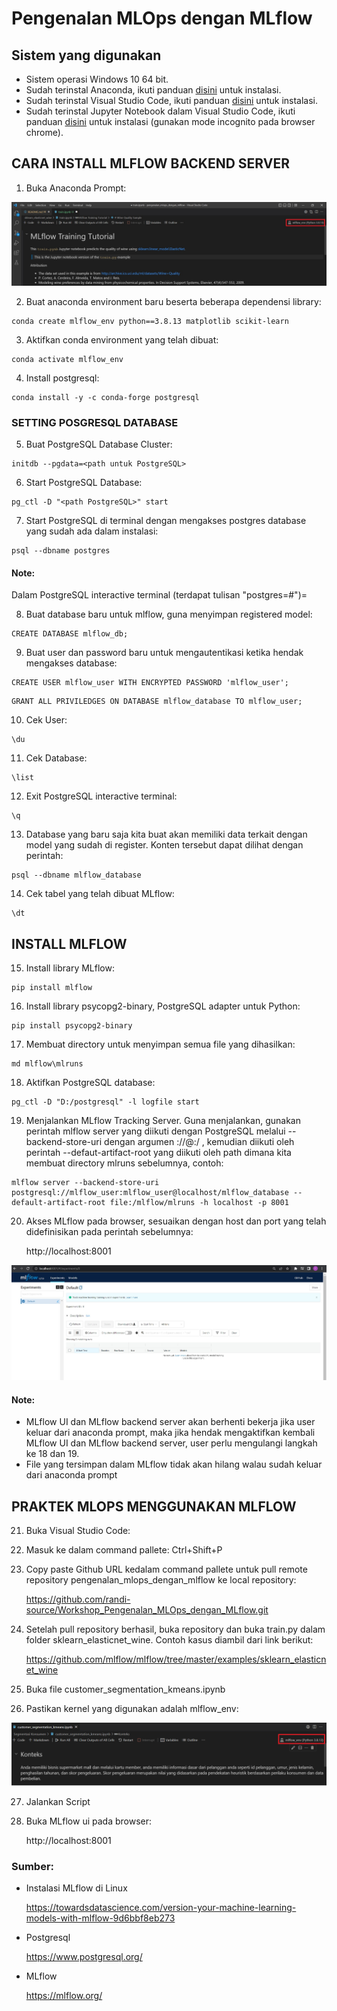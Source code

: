 # Pengenalan MLOps dengan MLflow

## Sistem yang digunakan
* Sistem operasi Windows 10 64 bit.
* Sudah terinstal Anaconda, ikuti panduan [disini](https://docs.anaconda.com/anaconda/install/windows/) untuk instalasi.
* Sudah terinstal Visual Studio Code, ikuti panduan [disini](https://code.visualstudio.com/docs/setup/windows) untuk instalasi.
* Sudah terinstal Jupyter Notebook dalam Visual Studio Code, ikuti panduan [disini](https://towardsdatascience.com/installing-jupyter-notebook-support-in-visual-studio-code-91887d644c5d) untuk instalasi (gunakan mode incognito pada browser chrome).

## CARA INSTALL MLFLOW BACKEND SERVER
1. Buka Anaconda Prompt:

![alt text](https://github.com/randi-source/Workshop_Pengenalan_MLOps_dengan_MLflow/blob/main/Picture/anaconda_prompt.jpg)

2. Buat anaconda environment baru beserta beberapa dependensi library:
```console
conda create mlflow_env python==3.8.13 matplotlib scikit-learn
```
3. Aktifkan conda environment yang telah dibuat:
```console
conda activate mlflow_env
```
4. Install postgresql:
```console
conda install -y -c conda-forge postgresql
```

### SETTING POSGRESQL DATABASE

5. Buat PostgreSQL Database Cluster:
```console
initdb --pgdata=<path untuk PostgreSQL>
```
6. Start PostgreSQL Database:
```console
pg_ctl -D "<path PostgreSQL>" start
```
7. Start PostgreSQL di terminal dengan mengakses postgres database yang sudah ada dalam instalasi:
```console
psql --dbname postgres
```
#### Note:
Dalam PostgreSQL interactive terminal (terdapat tulisan "postgres=#")=

8. Buat database baru untuk mlflow, guna menyimpan registered model:
```psql
CREATE DATABASE mlflow_db;
```
9. Buat user dan password baru untuk mengautentikasi ketika hendak mengakses database:
```psql
CREATE USER mlflow_user WITH ENCRYPTED PASSWORD 'mlflow_user';
```
```psql
GRANT ALL PRIVILEDGES ON DATABASE mlflow_database TO mlflow_user;
```
10. Cek User:
```psql
\du
```
11. Cek Database:
```psql
\list
```

12. Exit PostgreSQL interactive terminal:
```psql
\q
```

13. Database yang baru saja kita buat akan memiliki data terkait dengan model yang sudah di register. Konten tersebut dapat dilihat dengan perintah:
```psql
psql --dbname mlflow_database
```

14. Cek tabel yang telah dibuat MLflow:
```psql
\dt
```


## INSTALL MLFLOW

15. Install library MLflow:
```console
pip install mlflow
```

16. Install library psycopg2-binary, PostgreSQL adapter untuk Python:
```console
pip install psycopg2-binary
```

17. Membuat directory untuk menyimpan semua file yang dihasilkan:
```console
md mlflow\mlruns
```

18. Aktifkan PostgreSQL database:
```console
pg_ctl -D "D:/postgresql" -l logfile start
```

19. Menjalankan MLflow Tracking Server. Guna menjalankan, gunakan perintah mlflow server yang diikuti dengan PostgreSQL melalui --backend-store-uri dengan argumen <dialec><driver>://<username><password>@<host>:<post>/<database> , kemudian diikuti oleh perintah --defaut-artifact-root yang diikuti oleh path dimana kita membuat directory mlruns sebelumnya, contoh:
```console
mlflow server --backend-store-uri postgresql://mlflow_user:mlflow_user@localhost/mlflow_database --default-artifact-root file:/mlflow/mlruns -h localhost -p 8001
```
  
20. Akses MLflow pada browser, sesuaikan dengan host dan port yang telah didefinisikan pada perintah sebelumnya:

    http://localhost:8001

![alt text](https://github.com/randi-source/Workshop_Pengenalan_MLOps_dengan_MLflow/blob/main/Picture/mlflow_ui.jpeg)

#### Note:

* MLflow UI dan MLflow backend server akan berhenti bekerja jika user keluar dari anaconda prompt, maka jika hendak mengaktifkan kembali MLflow UI dan MLflow backend server, user perlu mengulangi langkah ke 18 dan 19. 
* File yang tersimpan dalam MLflow tidak akan hilang walau sudah keluar dari anaconda prompt

## PRAKTEK MLOPS MENGGUNAKAN MLFLOW
  
21. Buka Visual Studio Code:

22. Masuk ke dalam command pallete:
Ctrl+Shift+P

23. Copy paste Github URL kedalam command pallete untuk pull remote repository pengenalan_mlops_dengan_mlflow ke local repository:
  
    https://github.com/randi-source/Workshop_Pengenalan_MLOps_dengan_MLflow.git

24. Setelah pull repository berhasil, buka repository dan buka train.py dalam folder sklearn_elasticnet_wine. Contoh kasus diambil dari link berikut:
  
    https://github.com/mlflow/mlflow/tree/master/examples/sklearn_elasticnet_wine

25. Buka file customer_segmentation_kmeans.ipynb 

26. Pastikan kernel yang digunakan adalah mlflow_env:

![alt text](https://github.com/randi-source/Workshop_Pengenalan_MLOps_dengan_MLflow/blob/main/Picture/mlflow_env_kernel.png)

27. Jalankan Script

28. Buka MLflow ui pada browser: 
  
    http://localhost:8001


### Sumber: 

* Instalasi MLflow di Linux
  
  https://towardsdatascience.com/version-your-machine-learning-models-with-mlflow-9d6bbf8eb273

* Postgresql 
  
  https://www.postgresql.org/
  
* MLflow
  
  https://mlflow.org/
